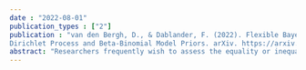 ```yaml
---
date : "2022-08-01"
publication_types : ["2"]
publication : "van den Bergh, D., & Dablander, F. (2022). Flexible Bayesian Multiple Comparison Adjustment Using
Dirichlet Process and Beta-Binomial Model Priors. arXiv. https://arxiv.org/abs/2208.07086"
abstract: "Researchers frequently wish to assess the equality or inequality of groups, but this comes with the challenge of adequately adjusting for multiple comparisons. Statistically, all possible configurations of equality and inequality constraints can be uniquely represented as partitions of the groups, where any number of groups are equal if they are in the same partition. In a Bayesian framework, one can adjust for multiple comparisons by constructing a suitable prior distribution over all possible partitions. Inspired by work on variable selection in regression, we propose a class of flexible beta-binomial priors for Bayesian multiple comparison adjustment. We compare this prior setup to the Dirichlet process prior suggested by Gopalan and Berry (1998) and multiple comparison adjustment methods that do not specify a prior over partitions directly. Our approach to multiple comparison adjustment not only allows researchers to assess all pairwise (in)equalities, but in fact all possible (in)equalities among all groups. As a consequence, the space of possible partitions grows quickly - for ten groups, there are already 115,975 possible partitions - and we set up a stochastic search algorithm to efficiently explore the space. Our method is implemented in the Julia package EqualitySampler, and we illustrate it on examples related to the comparison of means, variances, and proportions."
---
```

